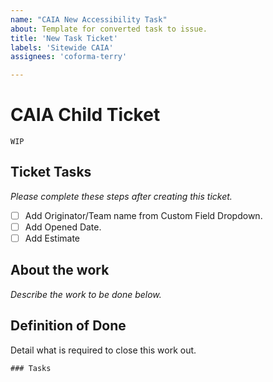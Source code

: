 ```yaml
---
name: "CAIA New Accessibility Task"
about: Template for converted task to issue.
title: 'New Task Ticket'
labels: 'Sitewide CAIA'
assignees: 'coforma-terry'

---
```


# CAIA Child Ticket

`WIP`

## Ticket Tasks
_Please complete these steps after creating this ticket._

- [ ] Add Originator/Team name from Custom Field Dropdown.
- [ ] Add Opened Date.
- [ ] Add Estimate

## About the work
_Describe the work to be done below._

## Definition of Done
Detail what is required to close this work out.

```[tasklist]
### Tasks
```
